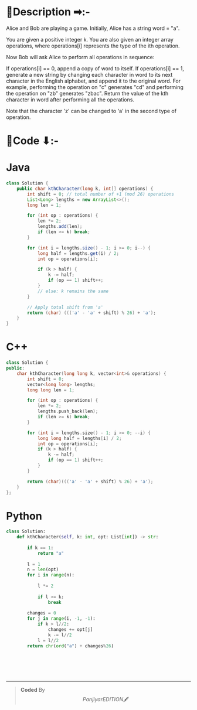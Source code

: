 # 📍Description ➡:-
<!-- Describe your first thoughts on how to solve this problem. -->
Alice and Bob are playing a game. Initially, Alice has a string word = "a".

You are given a positive integer k. You are also given an integer array operations, where operations[i] represents the type of the ith operation.

Now Bob will ask Alice to perform all operations in sequence:

If operations[i] == 0, append a copy of word to itself.
If operations[i] == 1, generate a new string by changing each character in word to its next character in the English alphabet, and append it to the original word. For example, performing the operation on "c" generates "cd" and performing the operation on "zb" generates "zbac".
Return the value of the kth character in word after performing all the operations.

Note that the character 'z' can be changed to 'a' in the second type of operation.


# 📝Code ⬇:-


# Java
```java []
class Solution {
    public char kthCharacter(long k, int[] operations) {
        int shift = 0; // total number of +1 (mod 26) operations
        List<Long> lengths = new ArrayList<>();
        long len = 1;

        for (int op : operations) {
            len *= 2;
            lengths.add(len);
            if (len >= k) break;
        }

        for (int i = lengths.size() - 1; i >= 0; i--) {
            long half = lengths.get(i) / 2;
            int op = operations[i];

            if (k > half) {
                k -= half;
                if (op == 1) shift++;
            }
            // else: k remains the same
        }

        // Apply total shift from 'a'
        return (char) ((('a' - 'a' + shift) % 26) + 'a');
    }
}

```

# C++
``` cpp []
class Solution {
public:
    char kthCharacter(long long k, vector<int>& operations) {
        int shift = 0;
        vector<long long> lengths;
        long long len = 1;

        for (int op : operations) {
            len *= 2;
            lengths.push_back(len);
            if (len >= k) break;
        }

        for (int i = lengths.size() - 1; i >= 0; --i) {
            long long half = lengths[i] / 2;
            int op = operations[i];
            if (k > half) {
                k -= half;
                if (op == 1) shift++;
            }
        }

        return (char)((('a' - 'a' + shift) % 26) + 'a');
    }
};
```

# Python
``` python []
class Solution:
    def kthCharacter(self, k: int, opt: List[int]) -> str:
        
        if k == 1:
            return "a"
        
        l = 1
        n = len(opt)
        for i in range(n):
            
            l *= 2
            
            if l >= k:
                break
        
        changes = 0
        for j in range(i, -1, -1):
            if k > l//2:
                changes += opt[j]
                k -= l//2
            l = l//2
        return chr(ord("a") + changes%26)
            
                
                
                
          
```

---

>    **Coded** By $$Panjiyar EDITION 🖋  $$

               
